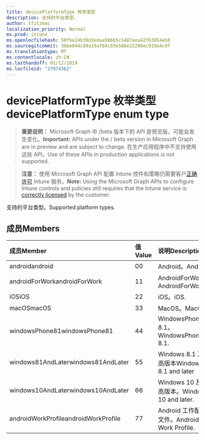 ```yaml
---
title: devicePlatformType 枚举类型
description: 支持的平台类型。
author: tfitzmac
localization_priority: Normal
ms.prod: intune
ms.openlocfilehash: 50fbe24b39d3edaa5b6b5c5487aea42f63854eb8
ms.sourcegitcommit: 36be044c89a19af84c93e586e22200ec919e4c9f
ms.translationtype: MT
ms.contentlocale: zh-CN
ms.lasthandoff: 01/12/2019
ms.locfileid: "27974362"
---
```

# <a name="deviceplatformtype-enum-type"></a><span data-ttu-id="f3e02-103">devicePlatformType 枚举类型</span><span class="sxs-lookup"><span data-stu-id="f3e02-103">devicePlatformType enum type</span></span>

> <span data-ttu-id="f3e02-104">**重要说明：** Microsoft Graph 中 /beta 版本下的 API 是预览版，可能会发生变化。</span><span class="sxs-lookup"><span data-stu-id="f3e02-104">**Important:** APIs under the / beta version in Microsoft Graph are in preview and are subject to change.</span></span> <span data-ttu-id="f3e02-105">在生产应用程序中不支持使用这些 API。</span><span class="sxs-lookup"><span data-stu-id="f3e02-105">Use of these APIs in production applications is not supported.</span></span>

> <span data-ttu-id="f3e02-106">**注意：** 使用 Microsoft Graph API 配置 Intune 控件和策略仍需要客户[正确许可](https://go.microsoft.com/fwlink/?linkid=839381) Intune 服务。</span><span class="sxs-lookup"><span data-stu-id="f3e02-106">**Note:** Using the Microsoft Graph APIs to configure Intune controls and policies still requires that the Intune service is [correctly licensed](https://go.microsoft.com/fwlink/?linkid=839381) by the customer.</span></span>

<span data-ttu-id="f3e02-107">支持的平台类型。</span><span class="sxs-lookup"><span data-stu-id="f3e02-107">Supported platform types.</span></span>
## <a name="members"></a><span data-ttu-id="f3e02-108">成员</span><span class="sxs-lookup"><span data-stu-id="f3e02-108">Members</span></span>
|<span data-ttu-id="f3e02-109">成员</span><span class="sxs-lookup"><span data-stu-id="f3e02-109">Member</span></span>|<span data-ttu-id="f3e02-110">值</span><span class="sxs-lookup"><span data-stu-id="f3e02-110">Value</span></span>|<span data-ttu-id="f3e02-111">说明</span><span class="sxs-lookup"><span data-stu-id="f3e02-111">Description</span></span>|
|:---|:---|:---|
|<span data-ttu-id="f3e02-112">android</span><span class="sxs-lookup"><span data-stu-id="f3e02-112">android</span></span>|<span data-ttu-id="f3e02-113">0</span><span class="sxs-lookup"><span data-stu-id="f3e02-113">0</span></span>|<span data-ttu-id="f3e02-114">Android。</span><span class="sxs-lookup"><span data-stu-id="f3e02-114">Android.</span></span>|
|<span data-ttu-id="f3e02-115">androidForWork</span><span class="sxs-lookup"><span data-stu-id="f3e02-115">androidForWork</span></span>|<span data-ttu-id="f3e02-116">1</span><span class="sxs-lookup"><span data-stu-id="f3e02-116">1</span></span>|<span data-ttu-id="f3e02-117">AndroidForWork。</span><span class="sxs-lookup"><span data-stu-id="f3e02-117">AndroidForWork.</span></span>|
|<span data-ttu-id="f3e02-118">iOS</span><span class="sxs-lookup"><span data-stu-id="f3e02-118">iOS</span></span>|<span data-ttu-id="f3e02-119">2</span><span class="sxs-lookup"><span data-stu-id="f3e02-119">2</span></span>|<span data-ttu-id="f3e02-120">iOS。</span><span class="sxs-lookup"><span data-stu-id="f3e02-120">iOS.</span></span>|
|<span data-ttu-id="f3e02-121">macOS</span><span class="sxs-lookup"><span data-stu-id="f3e02-121">macOS</span></span>|<span data-ttu-id="f3e02-122">3</span><span class="sxs-lookup"><span data-stu-id="f3e02-122">3</span></span>|<span data-ttu-id="f3e02-123">MacOS。</span><span class="sxs-lookup"><span data-stu-id="f3e02-123">MacOS.</span></span>|
|<span data-ttu-id="f3e02-124">windowsPhone81</span><span class="sxs-lookup"><span data-stu-id="f3e02-124">windowsPhone81</span></span>|<span data-ttu-id="f3e02-125">4</span><span class="sxs-lookup"><span data-stu-id="f3e02-125">4</span></span>|<span data-ttu-id="f3e02-126">WindowsPhone 8.1。</span><span class="sxs-lookup"><span data-stu-id="f3e02-126">WindowsPhone 8.1.</span></span>|
|<span data-ttu-id="f3e02-127">windows81AndLater</span><span class="sxs-lookup"><span data-stu-id="f3e02-127">windows81AndLater</span></span>|<span data-ttu-id="f3e02-128">5</span><span class="sxs-lookup"><span data-stu-id="f3e02-128">5</span></span>|<span data-ttu-id="f3e02-129">Windows 8.1 及更高版本</span><span class="sxs-lookup"><span data-stu-id="f3e02-129">Windows 8.1 and later</span></span>|
|<span data-ttu-id="f3e02-130">windows10AndLater</span><span class="sxs-lookup"><span data-stu-id="f3e02-130">windows10AndLater</span></span>|<span data-ttu-id="f3e02-131">6</span><span class="sxs-lookup"><span data-stu-id="f3e02-131">6</span></span>|<span data-ttu-id="f3e02-132">Windows 10 及更高版本。</span><span class="sxs-lookup"><span data-stu-id="f3e02-132">Windows 10 and later.</span></span>|
|<span data-ttu-id="f3e02-133">androidWorkProfile</span><span class="sxs-lookup"><span data-stu-id="f3e02-133">androidWorkProfile</span></span>|<span data-ttu-id="f3e02-134">7</span><span class="sxs-lookup"><span data-stu-id="f3e02-134">7</span></span>|<span data-ttu-id="f3e02-135">Android 工作配置文件。</span><span class="sxs-lookup"><span data-stu-id="f3e02-135">Android Work Profile.</span></span>|





